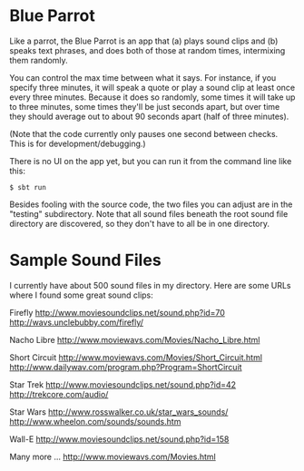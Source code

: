 # Blue Parrot

Like a parrot, the Blue Parrot is an app that (a) plays sound clips 
and (b) speaks text phrases, and does both of those at random times, 
intermixing them randomly.

You can control the max time between what it says. For instance, if you
specify three minutes, it will speak a quote or play a sound clip at least
once every three minutes. Because it does so randomly, some times it will take 
up to three minutes, some times they'll be just seconds apart, but over time
they should average out to about 90 seconds apart (half of three minutes).

(Note that the code currently only pauses one second between checks. This is
for development/debugging.)

There is no UI on the app yet, but you can run it from the command line like
this:

    $ sbt run

Besides fooling with the source code, the two files you can adjust are in the
"testing" subdirectory. Note that all sound files beneath the root sound file
directory are discovered, so they don't have to all be in one directory.

# Sample Sound Files

I currently have about 500 sound files in my directory. Here are some URLs
where I found some great sound clips:

Firefly
  http://www.moviesoundclips.net/sound.php?id=70
  http://wavs.unclebubby.com/firefly/

Nacho Libre
  http://www.moviewavs.com/Movies/Nacho_Libre.html

Short Circuit
  http://www.moviewavs.com/Movies/Short_Circuit.html
  http://www.dailywav.com/program.php?Program=ShortCircuit
  
Star Trek
  http://www.moviesoundclips.net/sound.php?id=42
  http://trekcore.com/audio/

Star Wars
  http://www.rosswalker.co.uk/star_wars_sounds/
  http://www.wheelon.com/sounds/sounds.htm

Wall-E
  http://www.moviesoundclips.net/sound.php?id=158

Many more ...
  http://www.moviewavs.com/Movies.html

